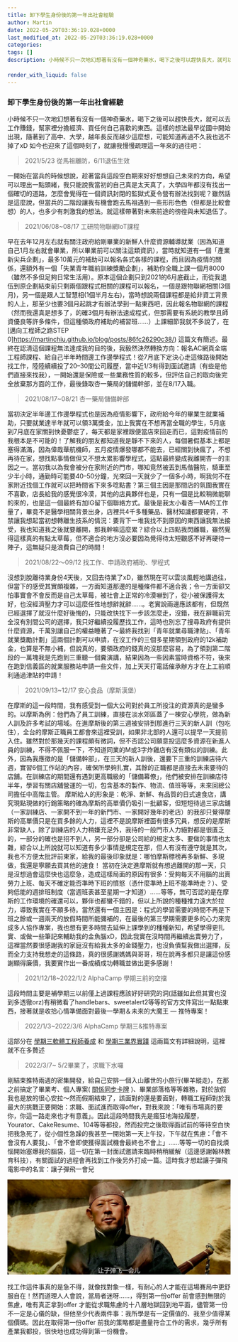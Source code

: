 ```yaml
---
title: 卸下學生身份後的第一年出社會經驗
author: Martin
date: 2022-05-29T03:36:19.028+0000
last_modified_at: 2022-05-29T03:36:19.028+0000
categories: 
tags: []
description: 小時候不只一次地幻想著有沒有一個神奇藥水，喝下之後可以趕快長大，就可以去工作賺錢，幫家裡分擔經濟、買任何自己喜歡的東西。這樣的想法最早從國中開始出現，隨著到了高中、大學，越年長反而越少這麼想，可能知道再過不久我也逃不掉了xD…

render_with_liquid: false
---
```


### 卸下學生身份後的第一年出社會經驗

小時候不只一次地幻想著有沒有一個神奇藥水，喝下之後可以趕快長大，就可以去工作賺錢，幫家裡分擔經濟、買任何自己喜歡的東西。這樣的想法最早從國中開始出現，隨著到了高中、大學，越年長反而越少這麼想，可能知道再過不久我也逃不掉了xD 如今也迎來了這個時刻了，就讓我慢慢疏理這一年來的過往吧：


> 2021/5/23 從馬祖離防，6/11退伍生效 





一開始在當兵的時候想說，趁著當兵這段空白期來好好想想自己未來的方向，希望可以理出一點頭緒，我只能說我當初的自己真是太天真了，大學四年都沒有找出一個確切的道路，怎麼會覺得在一個資訊封閉的監獄式夏令營有辦法找到呢？雖然話是這麼說，但當兵的二階段讓我有機會跑去馬祖遇到一些形形色色（但都是比較會想）的人，也多少有刺激我的想法。就這樣帶著對未來前途的徬徨與未知退伍了。


> 2021/06/08~08/17 工研院物聯網IoT課程 





早在去年12月左右就有關注政府給剛畢業的新鮮人什麼資源輔導就業（因為知道自己1月左右就會畢業，所以畢業前可以關注這類資訊），當時就知道有一個「產業新尖兵企劃」，最多10萬元的補助可以報名各式各樣的課程，而且因為疫情的關係，還額外有一個「失業青年職前訓練獎勵企劃」，補助你全職上課一個月8000（雖然不多但足夠日常生活用）。原本這個企劃只到2021的6月底截止，而從我退伍到原企劃結束前只剩兩個跟程式相關的課程可以報名，一個是跟物聯網相關\(3個月\)，另一個是跟人工智慧相\(1個半月左右\)，當時想說兩個課程都是給非資工背景的人上，那至少也要3個月起跳才有辦法學到一點東西吧，因此報名物聯網的課程（然而我還真是想多了，的確3個月有辦法速成程式，但那需要有系統的教學且師資優良等許多條件，但這種領政府補助的補習班……）上課細節我就不多說了，在 [邁向工程師之路STEP 0]https://martinchiu.github.io/blog/posts/86fc26290c38/) 這篇文有簡述。最終在認清這個課程無法達成我的目的後，我毅然決然轉換方向：報名AC網頁全端工程師課程、給自己半年時間邊工作邊學程式！從7月底下定決心走這條路後開始找工作，陸陸續續投了20–30間公司履歷，當中近1/3有得到面試邀請（有些是他們直接來找我），一開始還是保險或一些業務性質的較多，但評估自己的取向後完全放棄那方面的工作，最後錄取杏一藥局的儲備幹部，並在8/17入職。


> 2021/08/17~08/21 杏一藥局儲備幹部 





當初決定半年邊工作邊學程式也是因為疫情影響下，政府給今年的畢業生就業補助，只要就業達半年就可以領3萬獎金，加上我實在不想再當全職的學生，5月底到7月底在家關到快憂鬱症了，每天都是家裡跟便當店來回走而已，這對疫情前的我根本是不可能的！了解我的朋友都知道我是靜不下來的人，每個暑假基本上都是塞得滿滿，因為偉哉華航機師，五月疫情爆發哪都不能去，已經關到快瘋了，不想再待在家，想找點事情做但又不想太累影響學程式，這點最終變成我離開杏一的主因之一。當初我以為我會被分在家附近的門市，哪知竟然被丟到馬偕醫院，騎車至少半小時，通勤時可能要40–50分鐘，光來回一天就少了一個多小時，啊我何不在家附近找個工作就可以把時間省下來多唸點書？第三個主因是那間店的氛圍我實在不喜歡，店長給我的感覺很冷漠，其他的店員夥伴也是，只有一個是比較稍微能聊的來的，也是這一個最終有加IG留下個聯絡方式。最後是我太小看杏一MA的工作量了，畢竟不是醫學相關背景出身，店裡共4千多種藥品、醫材知識都要硬背，不禁讓我想起當初想轉離生技系的情況：要背下一堆我找不到原因的東西讓我無法接受，我也知道我之後就要離開，那我幹嘛這麼累？綜合以上四點我閃離職，雖然覺得這樣真的有點太草莓，但不適合的地方沒必要因為覺得待太短觀感不好再硬待一陣子，這無疑只是浪費自己的時間！


> 2021/08/22～09/12 找工作、申請政府補助、學程式 





沒想到脫離待業身份4天後，又回去待業了xD，雖然現在可以雲淡風輕地講過往，但當下的感受其實頗複雜，一方面知道那邊的是種條件都不適合我；令一方面卻又怕事實會不會反而是自己太草莓，被社會上正常的冷漠嚇到了，從小被保護得太好，也沒經濟壓力才可以這麼任性地想辭就辭……。老實說兩邊應該都有，但既然已經選擇了就沒什麼好後悔的，只能改快找下一步該怎麼走，沒錯，我在辭職前完全沒有別間公司的選擇，我只好繼續投履歷找工作，這時也別忘了搜尋政府有提供什麼資源，千萬別讓自己的權益睡著了～最終我找到「青年就業尋職津貼」、「青年就業獎勵計劃」這兩個計劃可以申請，在沒工作的三個多星期領到政府的12k補助金，也算是不無小補，但說真的，要領政府的錢真的沒那麼容易，為了領到第二階段的一萬塊我是先跑到三重聽一個糞演講，結果因為一些因素當時資格不符，後來在跑到信義區的就業服務站申請一些文件，加上天天打電話催承辦方才在上工前順利通過津貼的申請！


> 2021/09/13~12/17 安心食品（摩斯漢堡） 





在摩斯的這一段時間，我有感受到一個大公司對於員工所投注的資源真的是蠻多的。以摩斯為例：他們為了員工訓練，直接在淡水郊區蓋了一棟安心學院，做為新人訓及許多考試的場域。在進摩斯後的第三週被安排到那進行三天的新人訓（包吃住），全台的摩斯正職員工都會來這裡受訓，如果非北部的人還可以提早一天提前入住。雖然對於那幾天的課程頗有微詞，但不否認公司願意投這麼多資源在新進人員的訓練，不得不佩服一下，不知道同業的M或3字炸雞店有沒有類似的訓練。此外，因為我應徵的是「儲備幹部」，在三天的新人訓後，還要下三重的訓練店待六週，實習6個工作站的內容，確保所學夠扎實，其餘的正職都是直接去未來要待的店舖。在訓練店的期間還有遇到更高職級的「儲備幕僚」，他們被安排在訓練店待半年，學習有關店舖營運的一切，包含基本的製作、物流、值班等等，未來回總公司擔任中高階主管。
摩斯給人的形象是：乾淨、新鮮、有品質的日式速食店，講究現點現做的行銷策略的確為摩斯的高單價仍吸引一批顧客，但短短待過三家店舖（一家訓練店、一家開不到一年的新門市、一家開好幾年的老店）的我卻只覺得摩斯的高單價只是在買多餘的人力，這裡不是說摩斯裡面有很多冗員，想反的是摩斯非常缺人，除了訓練店的人力稍嫌充足外，我待的一般門市人力絕對都是很匱乏的，一部分的確也是招不到人，另一部分卻是公司給的規定太多、要做的事情也太雜，綜合以上所說就可以知道有多少事情是規定在那，但人有沒有遵守就是其次，我也不方便太批評前東家，給我的最後印象就是：哪怕摩斯標榜再多新鮮、多現做，我還是寧願去買其他的速食！
當初在決定進摩斯就有想過離開的那一天，只是沒想過會這麼快也這麼急，造成這樣局面的原因有很多：受夠每天不用腦的出賣勞力上班、每天不確定能否準時下班的憤怒（憑什麼準時上班不能準時走？）、受夠低能的週排班制度（當週班表甚至星期一才知道）……等等，無可否認的是在摩斯的工作環境的確還可以，夥伴也都蠻不錯的，但以上所說的種種推力遠大於拉力，導致我實在不願多待。當然還有一個主因是：程式的學習需要的時間不再是下班之餘或一週兩天的放假時間所能彌補的，在最後的第三學期需要更多的心力來完成多人協作專案，我也想有更多時間去延伸上課學到的種種新知，希望學得更扎實、或做一些筆記來輔助我的金魚腦xD，因此我實在沒時間再繼續出賣勞力了，這裡當然要很感謝我的家庭沒有給我太多的金錢壓力，也沒負債幫我做出選擇，反而全力支持我想走的這條路，真的很感謝媽媽與哥哥，現在說再多都只是讓這份感謝顯得廉價，我要實作出一番成績成功轉職並做出更多感謝！


> 2021/12/18~2022/1/2 AlphaCamp 學期三前的空擋 





這段時間主要是補學期三以前僅上過課程應該好好研究的洞\(話雖如此但其實也沒到多透徹orz\)有稍微看了handlebars、sweetalert2等等的官方文件寫出一點點東西，接著就是收拾心情準備面對最後一學期＆未來的大魔王 — 推特專案！


> 2022/1/3~2022/3/6 AlphaCamp 學期三&推特專案 





這部分在 [學期三軟體工程師養成](https://medium.com/@martin87713/學期３-軟體工程師養成-4f280caa1b32?source=your_stories_page----------------------------------------) 和 [學期三業界實踐](https://medium.com/@martin87713/學期３-業界實踐-simple-twitter-專案-e0fd671fe8f3?source=your_stories_page----------------------------------------) 這兩篇文有詳細說明，這裡就不在多贅述


> 2022/3/7~ 5/2畢業了，求職下水囉 





剛結束推特兩週的密集開發，給自己安排一個入山離世的小旅行\(畢羊縱走\)，在那之前搞定了畢業考、個人專案\( [關係同步卡牌](https://github.com/martinchiu/a-couple-of-minutes) \)、畢業部落格等等雜務，對於放假我也是放的很心安拉～然而假期結束了，該面對的還是要面對，轉職工程師對於我最大的挑戰正要開始：求職、面試進而取得offer，對我來說：「唯有市場真的要你，你這一路走來也才有意義」。因此這段時間我先是瘋狂地海投履歷，Yourator、CakeResume、104等等都投，然而投完之後取得面試前的等待空白快把我急死了，從小個性急躁的我甚至一開始第一天上午投，下午就在焦慮：「會不會沒有人要我」、「會不會即使獲得面試機會最終也不會上」……等等一切的自找煩惱開始塞爆我的腦袋，這一切在第一封面試邀請來臨時稍稍緩解（這邊感謝翰林教育科技），有關面試的過程會再找到工作後另外打成一篇。這時我才想起讓子彈飛電影中的名言：讓子彈飛一會兒


![](/assets/fa4b4500ba6/1*BOEU1hd-8yggWimhcsux8w.jpeg)


找工作這件事真的是急不得，就像找對象一樣，有耐心的人才能在這場賽局中更舒服自在！然而道理人人會說，當局者迷呀……，得到第一份offer 前會感到無限的焦慮，唯有真正拿到offer 才能從求職焦慮的十八層地獄回到地平面，儘管第一份不一定是心儀的缺，但他至少代表兩件事：我所學是有一定價值的、我至少值得某個價碼。因此在取得第一份offer 前我的策略都是盡量符合工作的需求，幾乎所有產業我都投，很快地也成功得到第一份機會。





